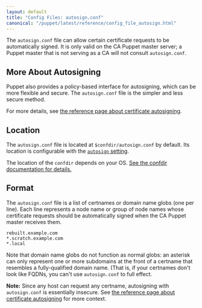 ```yaml
---
layout: default
title: "Config Files: autosign.conf"
canonical: "/puppet/latest/reference/config_file_autosign.html"
---
```


[autosigning]: ./ssl_autosign.html
[autosign]: /puppet/4.3/reference/configuration.html#autosign

The `autosign.conf` file can allow certain certificate requests to be automatically signed. It is only valid on the CA Puppet master server; a Puppet master that is not serving as a CA will not consult `autosign.conf`.

## More About Autosigning

Puppet also provides a policy-based interface for autosigning, which can be more flexible and secure. The `autosign.conf` file is the simpler and less secure method.

For more details, see [the reference page about certificate autosigning][autosigning].

## Location

The `autosign.conf` file is located at `$confdir/autosign.conf` by default. Its location is configurable with the [`autosign` setting][autosign].

The location of the `confdir` depends on your OS. [See the confdir documentation for details.][confdir]

[confdir]: ./dirs_confdir.html

## Format

The `autosign.conf` file is a list of certnames or domain name globs (one per line). Each line represents a node name or group of node names whose certificate requests should be automatically signed when the CA Puppet master receives them.

    rebuilt.example.com
    *.scratch.example.com
    *.local

Note that domain name globs do not function as normal globs: an asterisk can only represent one or more subdomains at the front of a certname that resembles a fully-qualified domain name. (That is, if your certnames don't look like FQDNs, you can't use `autosign.conf` to full effect.

**Note:** Since any host can request any certname, autosigning with `autosign.conf` is essentially insecure. See [the reference page about certificate autosigning][autosigning] for more context.

